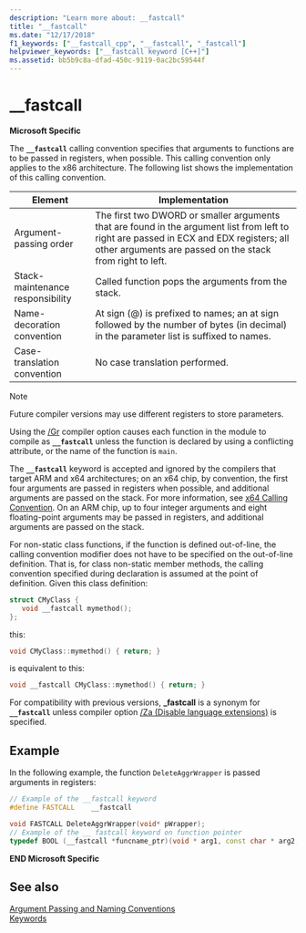 ```yaml
---
description: "Learn more about: __fastcall"
title: "__fastcall"
ms.date: "12/17/2018" 
f1_keywords: ["__fastcall_cpp", "__fastcall", "_fastcall"]
helpviewer_keywords: ["__fastcall keyword [C++]"]
ms.assetid: bb5b9c8a-dfad-450c-9119-0ac2bc59544f
---
```

# __fastcall

**Microsoft Specific**

The **`__fastcall`** calling convention specifies that arguments to functions are to be passed in registers, when possible. This calling convention only applies to the x86 architecture. The following list shows the implementation of this calling convention.

|Element|Implementation|
|-------------|--------------------|
|Argument-passing order|The first two DWORD or smaller arguments that are found in the argument list from left to right are passed in ECX and EDX registers; all other arguments are passed on the stack from right to left.|
|Stack-maintenance responsibility|Called function pops the arguments from the stack.|
|Name-decoration convention|At sign (\@) is prefixed to names; an at sign followed by the number of bytes (in decimal) in the parameter list is suffixed to names.|
|Case-translation convention|No case translation performed.|

> [!NOTE]
> Future compiler versions may use different registers to store parameters.

Using the [/Gr](../build/reference/gd-gr-gv-gz-calling-convention.md) compiler option causes each function in the module to compile as **`__fastcall`** unless the function is declared by using a conflicting attribute, or the name of the function is `main`.

The **`__fastcall`** keyword is accepted and ignored by the compilers that target ARM and x64 architectures; on an x64 chip, by convention, the first four arguments are passed in registers when possible, and additional arguments are passed on the stack. For more information, see [x64 Calling Convention](../build/x64-calling-convention.md). On an ARM chip, up to four integer arguments and eight floating-point arguments may be passed in registers, and additional arguments are passed on the stack.

For non-static class functions, if the function is defined out-of-line, the calling convention modifier does not have to be specified on the out-of-line definition. That is, for class non-static member methods, the calling convention specified during declaration is assumed at the point of definition. Given this class definition:

```cpp
struct CMyClass {
   void __fastcall mymethod();
};
```

this:

```cpp
void CMyClass::mymethod() { return; }
```

is equivalent to this:

```cpp
void __fastcall CMyClass::mymethod() { return; }
```

For compatibility with previous versions, **_fastcall** is a synonym for **`__fastcall`** unless compiler option [/Za \(Disable language extensions)](../build/reference/za-ze-disable-language-extensions.md) is specified.

## Example

In the following example, the function `DeleteAggrWrapper` is passed arguments in registers:

```cpp
// Example of the __fastcall keyword
#define FASTCALL    __fastcall

void FASTCALL DeleteAggrWrapper(void* pWrapper);
// Example of the __ fastcall keyword on function pointer
typedef BOOL (__fastcall *funcname_ptr)(void * arg1, const char * arg2, DWORD flags, ...);
```

**END Microsoft Specific**

## See also

[Argument Passing and Naming Conventions](../cpp/argument-passing-and-naming-conventions.md)<br/>
[Keywords](../cpp/keywords-cpp.md)

